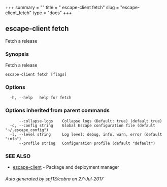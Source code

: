 +++
summary = ""
title = " escape-client fetch"
slug = "escape-client_fetch"
type = "docs"
+++
## escape-client fetch

Fetch a release

### Synopsis


Fetch a release

```
escape-client fetch [flags]
```

### Options

```
  -h, --help   help for fetch
```

### Options inherited from parent commands

```
      --collapse-logs    Collapse logs (Default: true) (default true)
  -c, --config string    Global Escape configuration file (default "~/.escape_config")
  -l, --level string     Log level: debug, info, warn, error (default "info")
      --profile string   Configuration profile (default "default")
```

### SEE ALSO
* [escape-client](../escape-client/)	 - Package and deployment manager

###### Auto generated by spf13/cobra on 27-Jul-2017
